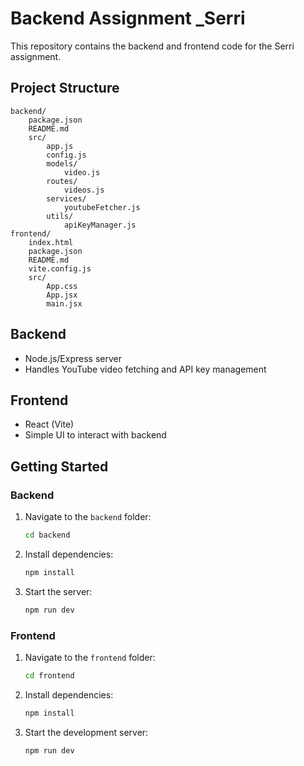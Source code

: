 # Backend Assignment _Serri

This repository contains the backend and frontend code for the Serri assignment.

## Project Structure

```
backend/
    package.json
    README.md
    src/
        app.js
        config.js
        models/
            video.js
        routes/
            videos.js
        services/
            youtubeFetcher.js
        utils/
            apiKeyManager.js
frontend/
    index.html
    package.json
    README.md
    vite.config.js
    src/
        App.css
        App.jsx
        main.jsx
```

## Backend
- Node.js/Express server
- Handles YouTube video fetching and API key management

## Frontend
- React (Vite)
- Simple UI to interact with backend

## Getting Started

### Backend
1. Navigate to the `backend` folder:
   ```sh
   cd backend
   ```
2. Install dependencies:
   ```sh
   npm install
   ```
3. Start the server:
   ```sh
   npm run dev 
   ```

### Frontend
1. Navigate to the `frontend` folder:
   ```sh
   cd frontend
   ```
2. Install dependencies:
   ```sh
   npm install
   ```
3. Start the development server:
   ```sh
   npm run dev
   ```



